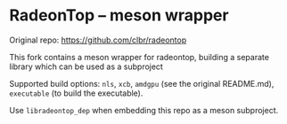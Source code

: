 RadeonTop – meson wrapper
=========

Original repo: https://github.com/clbr/radeontop

This fork contains a meson wrapper for radeontop, building a separate library
which can be used as a subproject

Supported build options: `nls`, `xcb`, `amdgpu` (see the original README.md), 
`executable` (to build the executable).

Use `libradeontop_dep` when embedding this repo as a meson subproject.
